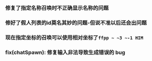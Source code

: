 ### 修复了指定名称召唤时不正确显示名称的问题
### 修好了假人列表的id莫名其妙的问题-但说不准以后还会出问题
### 现在指定坐标的召唤可以使用相对坐标了```ffpp ~ ~3 ~-1 HIM```
### fix(chatSpawn): 修复输入非法导致生成错误的 bug
